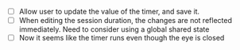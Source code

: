 - [ ] Allow user to update the value of the timer, and save it.
- [ ] When editing the session duration, the changes are not reflected immediately. Need to consider using a global shared state
- [ ] Now it seems like the timer runs even though the eye is closed